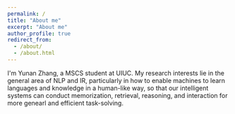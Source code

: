 ```yaml
---
permalink: /
title: "About me"
excerpt: "About me"
author_profile: true
redirect_from: 
  - /about/
  - /about.html
---
```


I'm Yunan Zhang, a MSCS student at UIUC. My research interests lie in the general area of NLP and IR, particularly in how to enable machines to learn languages and knowledge in a human-like way, so that our intelligent systems can conduct memorization, retrieval, reasoning, and interaction for more genearl and efficient task-solving. 
